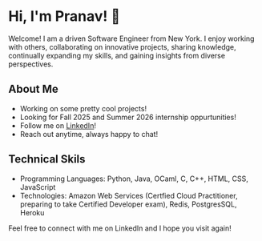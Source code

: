 # Hi, I'm Pranav! 👋

Welcome! I am a driven Software Engineer from New York. I enjoy working with others, collaborating on innovative projects, sharing knowledge, continually expanding my skills, and gaining insights from diverse perspectives. 

## About Me

- Working on some pretty cool projects!
- Looking for Fall 2025 and Summer 2026 internship oppurtunities!
- Follow me on [LinkedIn](https://www.linkedin.com/in/pranav-jothivel/)!
- Reach out anytime, always happy to chat!

## Technical Skils

- Programming Languages: Python, Java, OCaml, C, C++, HTML, CSS, JavaScript
- Technologies: Amazon Web Services (Certfied Cloud Practitioner, preparing to take Certified Developer exam), Redis, PostgresSQL, Heroku

Feel free to connect with me on LinkedIn and I hope you visit again!

<!-- <br>
<br>

![Pranav's GitHub stats](https://github-readme-stats.vercel.app/api?username=pranavjothivel) -->
